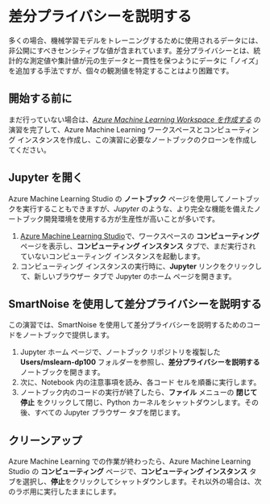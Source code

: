 ﻿---
lab:
    title: '差分プライバシーを説明する'
---
# 差分プライバシーを説明する

多くの場合、機械学習モデルをトレーニングするために使用されるデータには、非公開にすべきセンシティブな値が含まれています。差分プライバシーとは、統計的な測定値や集計値が元の生データと一貫性を保つようにデータに「ノイズ」を追加する手法ですが、個々の観測値を特定することはより困難です。

## 開始する前に

まだ行っていない場合は、*[Azure Machine Learning Workspace を作成する](01-create-a-workspace.md)* の演習を完了して、Azure Machine Learning ワークスペースとコンピューティング インスタンスを作成し、この演習に必要なノートブックのクローンを作成してください。

## Jupyter を開く

Azure Machine Learning Studio の **ノートブック** ページを使用してノートブックを実行することもできますが、*Jupyter* のような、より完全な機能を備えたノートブック開発環境を使用する方が生産性が高いことが多いです。

1. [Azure Machine Learning Studio](https://ml.azure.com)で、ワークスペースの **コンピューティング** ページを表示し、**コンピューティング インスタンス** タブで、まだ実行されていないコンピューティング インスタンスを起動します。
2. コンピューティング インスタンスの実行時に、**Jupyter** リンクをクリックして、新しいブラウザー タブで Jupyter のホーム ページを開きます。

## SmartNoise を使用して差分プライバシーを説明する

この演習では、SmartNoise を使用して差分プライバシーを説明するためのコードをノートブックで提供します。

1. Jupyter ホーム ページで、ノートブック リポジトリを複製した **Users/mslearn-dp100** フォルダーを参照し、**差分プライバシーを説明する** ノートブックを開きます。
2. 次に、Notebook 内の注意事項を読み、各コード セルを順番に実行します。
3. ノートブック内のコードの実行が終了したら、**ファイル** メニューの **閉じて停止** をクリックして閉じ、Python カーネルをシャットダウンします。その後、すべての Jupyter ブラウザー タブを閉じます。

## クリーンアップ

Azure Machine Learning での作業が終わったら、Azure Machine Learning Studio の **コンピューティング** ページで、**コンピューティング インスタンス** タブを選択し、**停止**をクリックしてシャットダウンします。それ以外の場合は、次のラボ用に実行したままにします。
